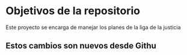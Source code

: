 # Objetivos de la repositorio

Este proyecto se encarga de manejar los planes de la liga de la justicia

## Estos cambios son nuevos desde Githu
